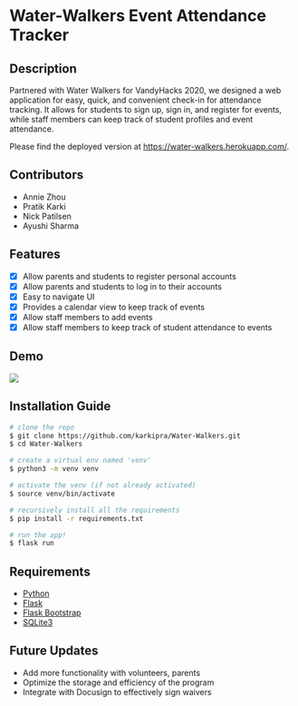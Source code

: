 # Water-Walkers Event Attendance Tracker

## Description
Partnered with Water Walkers for VandyHacks 2020, we designed a web application for easy, quick, and convenient check-in for attendance tracking. It allows for students to sign up, sign in, and register for events, while staff members can keep track of student profiles and event attendance.

Please find the deployed version at https://water-walkers.herokuapp.com/.

## Contributors 
* Annie Zhou
* Pratik Karki
* Nick Patilsen
* Ayushi Sharma

## Features
- [x] Allow parents and students to register personal accounts
- [x] Allow parents and students to log in to their accounts
- [x] Easy to navigate UI
- [x] Provides a calendar view to keep track of events
- [x] Allow staff members to add events
- [x] Allow staff members to keep track of student attendance to events

## Demo

![](demo.gif)

## Installation Guide

```bash
# clone the repo
$ git clone https://github.com/karkipra/Water-Walkers.git
$ cd Water-Walkers

# create a virtual env named 'venv'
$ python3 -m venv venv

# activate the venv (if not already activated)
$ source venv/bin/activate

# recursively install all the requirements 
$ pip install -r requirements.txt

# run the app!
$ flask run
```

## Requirements
* [Python](https://www.python.org/)
* [Flask](https://flask.palletsprojects.com/en/1.1.x/)
* [Flask Bootstrap](https://pythonhosted.org/Flask-Bootstrap/)
* [SQLite3](https://www.sqlite.org/index.html)

## Future Updates

- Add more functionality with volunteers, parents
- Optimize the storage and efficiency of the program
- Integrate with Docusign to effectively sign waivers
